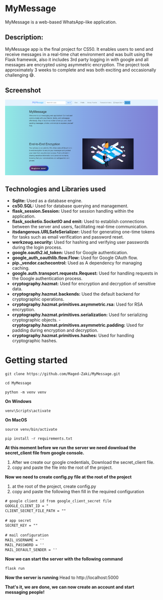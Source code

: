 # MyMessage
MyMessage is a web-based WhatsApp-like application.
## Description:
MyMessage app is the final project for CS50. It enables users to send and receive messages in a real-time chat environment and was built using the Flask framewok, also it includes 3rd party logging in with google and all messages are encrypted using asymmetric encryption. The project took approximately 3 weeks to complete and was both exciting and occasionally challenging 😅.
## Screenshot
![](https://github.com/Maged-Zaki/MyMessage/blob/main/static/images/GitHubImage.PNG)

## Technologies and Libraries used
- **Sqlite:** Used as a database engine.
- **cs50.SQL:** Used for database querying and management.
- **flask_session.Session:** Used for session handling within the application.
- **flask_socketio.SocketIO and emit:** Used to establish connections between the server and users, facilitating real-time communication.
- **itsdangerous.URLSafeSerializer:** Used for generating one-time tokens for tasks such as email verification and password reset.
- **werkzeug.security:** Used for hashing and verifying user passwords during the login process.
- **google.oauth2.id_token:** Used for Google authentication.
- **google_auth_oauthlib.flow.Flow:** Used for Google OAuth flow.
- **pip._vendor.cachecontrol:** Used as A dependency for managing caching.
- **google.auth.transport.requests.Request:** Used for handling requests in the Google authentication process.
- **cryptography.hazmat:** Used for encryption and decryption of sensitive data.
- **cryptography.hazmat.backends:** Used the default backend for cryptographic operations.
- **cryptography.hazmat.primitives.asymmetric.rsa:** Used for RSA encryption.
- **cryptography.hazmat.primitives.serialization:** Used for serializing cryptographic objects.
-**cryptography.hazmat.primitives.asymmetric.padding:** Used for padding during encryption and decryption.
- **cryptography.hazmat.primitives.hashes:** Used for handling cryptographic hashes.

# Getting started
```
git clone https://github.com/Maged-Zaki/MyMessage.git
```

```
cd MyMessage

```

```
python -m venv venv

```
**On Windows**
```
venv\Scripts\activate

```
**On MacOS**
```
source venv/bin/activate

```
```
pip install -r requirements.txt

```

**At this moment before we run the server we need download the secret_client file from google console.**
1. After we create our google credentials, Download the secret_client file.
2. copy and paste the file into the root of the project.

**Now we need to create config.py file at the root of the project**
1. at the root of the project, create config.py
2. copy and paste the following then fill in the required configuration

```
# google client id from google_client_secret file
GOOGLE_CLIENT_ID = " 
CLIENT_SECRET_FILE_PATH = ""

# app secret
SECRET_KEY = "" 

# mail configuration
MAIL_USERNAME = ''
MAIL_PASSWORD = ''
MAIL_DEFAULT_SENDER = ''

```

**Now we can start the server with the following command**

```
flask run
```

**Now the server is running**
Head to http://localhost:5000

**That's it, we are done, we can now create an account and start messaging people!**



